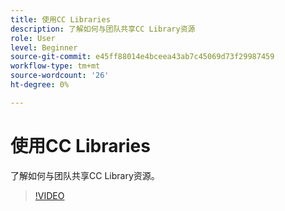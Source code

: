 ```yaml
---
title: 使用CC Libraries
description: 了解如何与团队共享CC Library资源
role: User
level: Beginner
source-git-commit: e45ff88014e4bceea43ab7c45069d73f29987459
workflow-type: tm+mt
source-wordcount: '26'
ht-degree: 0%

---
```


# 使用CC Libraries

了解如何与团队共享CC Library资源。

>[!VIDEO](https://video.tv.adobe.com/v/3420227?quality=12&learn=on&hidetitle=true)
